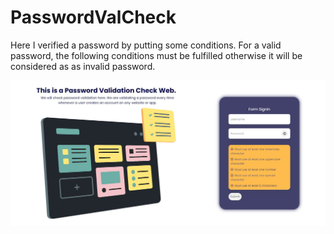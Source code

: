 # PasswordValCheck
Here I verified a password by putting some conditions. For a valid password, the following conditions must be fulfilled otherwise it will be considered as as invalid password.

![](screenshots/validation.jpg)
